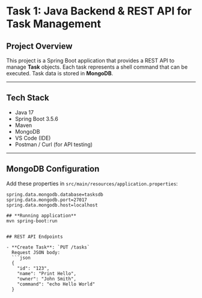 # Task 1: Java Backend & REST API for Task Management

## Project Overview
This project is a Spring Boot application that provides a REST API to manage **Task** objects. Each task represents a shell command that can be executed. Task data is stored in **MongoDB**.

---

## **Tech Stack**
- Java 17
- Spring Boot 3.5.6
- Maven
- MongoDB
- VS Code (IDE)
- Postman / Curl (for API testing)

---

## **MongoDB Configuration**
Add these properties in `src/main/resources/application.properties`:

```properties
spring.data.mongodb.database=tasksdb
spring.data.mongodb.port=27017
spring.data.mongodb.host=localhost

## **Running application**
mvn spring-boot:run


## REST API Endpoints

- **Create Task**: `PUT /tasks`  
  Request JSON body:  
  ```json
  {
    "id": "123",
    "name": "Print Hello",
    "owner": "John Smith",
    "command": "echo Hello World"
  }
